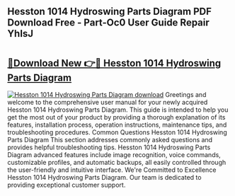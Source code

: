 ## Hesston 1014 Hydroswing Parts Diagram PDF Download Free - Part-Oc0 User Guide Repair YhIsJ

# <h2><a href="http://dfs0x4.blite.top/?on=Hesston+1014+Hydroswing+Parts+Diagram">🔗Download New 👉🔴 Hesston 1014 Hydroswing Parts Diagram</a></h2>

[![Hesston 1014 Hydroswing Parts Diagram download](https://i.imgur.com/lujVjoI.png)](http://dfs0x4.blite.top/?on=Hesston+1014+Hydroswing+Parts+Diagram)
Greetings and welcome to the comprehensive user manual for your newly acquired Hesston 1014 Hydroswing Parts Diagram. This guide is intended to help you get the most out of your product by providing a thorough explanation of its features, installation process, operation instructions, maintenance tips, and troubleshooting procedures. Common Questions Hesston 1014 Hydroswing Parts Diagram This section addresses commonly asked questions and provides helpful troubleshooting tips. Hesston 1014 Hydroswing Parts Diagram advanced features include image recognition, voice commands, customizable profiles, and automatic backups, all easily controlled through the user-friendly and intuitive interface. We're Committed to Excellence Hesston 1014 Hydroswing Parts Diagram. Our team is dedicated to providing exceptional customer support.
